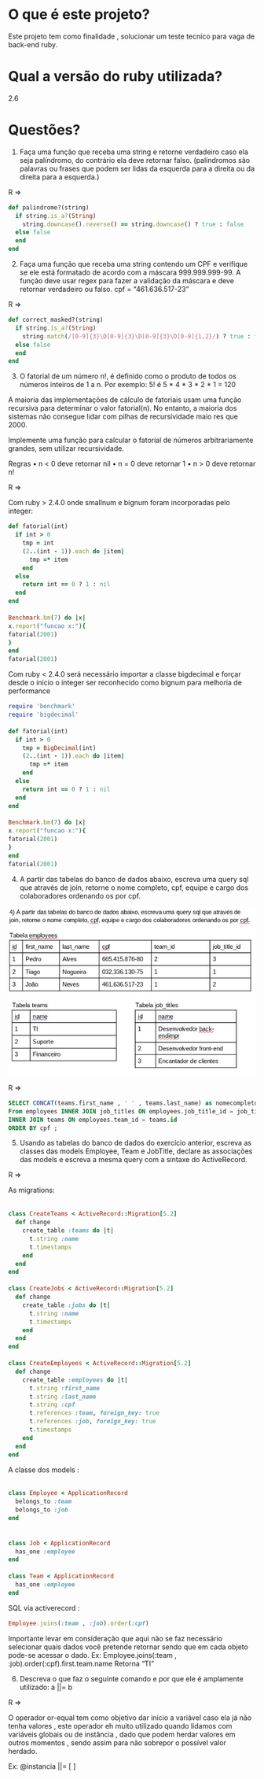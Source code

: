 # O que é este projeto?

Este projeto tem como finalidade , solucionar um teste tecnico para vaga de back-end ruby.


# Qual a versão do ruby utilizada?

2.6

# Questões?

1) Faça uma função que receba uma string e retorne verdadeiro caso ela seja palíndromo, do contrário ela deve retornar falso. (palíndromos são palavras ou frases que podem ser lidas da esquerda para a direita ou da direita para a esquerda.)

R  => 

```ruby
def palindrome?(string)
  if string.is_a?(String)
    string.downcase().reverse() == string.downcase() ? true : false
  else false
  end
end
```

2) Faça uma função que receba uma string contendo um CPF e verifique se ele está formatado de acordo com a máscara 999.999.999-99. A função deve usar regex para fazer a validação da máscara e deve retornar verdadeiro ou falso.
cpf = “461.636.517-23”


R => 

```ruby
def correct_masked?(string)
  if string.is_a?(String)
    string.match(/[0-9]{3}\D[0-9]{3}\D[0-9]{3}\D[0-9]{1,2}/) ? true : false
  else false
  end
end
```

3) O fatorial de um número n!, é definido como o produto de todos os números inteiros de 1 a n. Por exemplo: 5! é 5 * 4 * 3 * 2 * 1 = 120

A maioria das implementações de cálculo de fatoriais usam uma função recursiva para determinar o valor fatorial(n). No entanto, a maioria dos sistemas não consegue lidar com pilhas de recursividade maio	res que 2000.

Implemente uma função para calcular o fatorial de números arbitrariamente grandes, sem utilizar recursividade.

Regras
    • n < 0 deve retornar nil
    • n = 0 deve retornar 1
    • n > 0 deve retornar n!


R => 

Com ruby > 2.4.0 onde smallnum e bignum foram incorporadas pelo integer:

```ruby
def fatorial(int)
  if int > 0
    tmp = int
    (2..(int - 1)).each do |item|
      tmp =* item
    end
  else
    return int == 0 ? 1 : nil
  end
end

Benchmark.bm(7) do |x| 
x.report("funcao x:"){ 
fatorial(2001)
}
end
fatorial(2001)
```

Com ruby < 2.4.0 será necessário importar a classe bigdecimal e forçar desde o início o integer ser reconhecido como bignum para melhoria de performance

```ruby
require 'benchmark'
require 'bigdecimal'

def fatorial(int)
  if int > 0
    tmp = BigDecimal(int)
    (2..(int - 1)).each do |item|
      tmp =* item
    end
  else
    return int == 0 ? 1 : nil
  end
end

Benchmark.bm(7) do |x| 
x.report("funcao x:"){ 
fatorial(2001)
}
end
fatorial(2001)
```

4) A partir das tabelas do banco de dados abaixo, escreva uma query sql que através de join, retorne o nome completo, cpf, equipe e cargo dos colaboradores ordenando os por cpf.

![Tabela](https://github.com/vcborsolan/teste-ruby-docx/blob/master/screen.jpg)

R => 

```sql
SELECT CONCAT(teams.first_name , ' ' , teams.last_name) as nomecompleto , employees.cpf , teams.name as equipe , job_titles.name as cargo
From employees INNER JOIN job_titles ON employees.job_title_id = job_titles.id
INNER JOIN teams ON employees.team_id = teams.id
ORDER BY cpf ;
```

5) Usando as tabelas do banco de dados do exercício anterior, escreva as classes das models Employee, Team e JobTitle, declare as associações das models e escreva a mesma query com a sintaxe do ActiveRecord.

R => 

As migrations:

```ruby

class CreateTeams < ActiveRecord::Migration[5.2]
  def change
    create_table :teams do |t|
      t.string :name
      t.timestamps
    end
  end
end

class CreateJobs < ActiveRecord::Migration[5.2]
  def change
    create_table :jobs do |t|
      t.string :name
      t.timestamps
    end
  end
end

class CreateEmployees < ActiveRecord::Migration[5.2]
  def change
    create_table :employees do |t|
      t.string :first_name
      t.string :last_name
      t.string :cpf
      t.references :team, foreign_key: true
      t.references :job, foreign_key: true
      t.timestamps
    end
  end
end
```

A classe dos models :

```ruby

class Employee < ApplicationRecord
  belongs_to :team
  belongs_to :job
end


class Job < ApplicationRecord
  has_one :employee
end

class Team < ApplicationRecord
  has_one :employee
end

```

SQL via activerecord : 
```ruby
Employee.joins(:team , :job).order(:cpf) 
```

Importante levar em consideração que aqui não se faz necessário selecionar quais dados você pretende retornar sendo que em cada objeto pode-se acessar o dado.
Ex: Employee.joins(:team , :job).order(:cpf).first.team.name
Retorna “TI”

6) Descreva o que faz o seguinte comando e por que ele é amplamente utilizado: a ||= b

R => 

O operador or-equal tem como objetivo dar início a variável caso ela já não tenha valores , este operador eh muito utilizado quando lidamos com variáveis globais ou de instância , dado que podem herdar valores em outros momentos , sendo assim para não sobrepor o possível valor herdado.

Ex: @instancia ||= [ ]